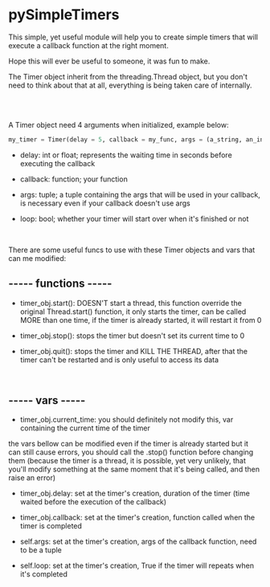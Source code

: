 # pySimpleTimers

This simple, yet useful module will help you to create simple timers that will execute a callback function at the right moment.

Hope this will ever be useful to someone, it was fun to make.

The Timer object inherit from the threading.Thread object, but you don't need to think about that at all, everything is being taken care of internally.

<br>

<br>

A Timer object need 4 arguments when initialized, example below:

```py
my_timer = Timer(delay = 5, callback = my_func, args = (a_string, an_int, ....), loop = False)
```
  
- delay: int or float; represents the waiting time in seconds before executing the callback

- callback: function; your function 

- args: tuple; a tuple containing the args that will be used in your callback, is necessary even if your callback doesn't use args

- loop: bool; whether your timer will start over when it's finished or not

<br>

There are some useful funcs to use with these Timer objects and vars that can me modified:

## ----- functions -----

- timer_obj.start(): DOESN'T start a thread, this function override the original Thread.start() function, it only starts the timer, can be called MORE than one time, if the timer is already started, it will restart it from 0
  
- timer_obj.stop(): stops the timer but doesn't set its current time to 0
  
- timer_obj.quit(): stops the timer and KILL THE THREAD, after that the timer can't be restarted and is only useful to access its data

<br>

## ----- vars -----
 
- timer_obj.current_time: you should definitely not modify this, var containing the current time of the timer

the vars bellow can be modified even if the timer is already started but it can still cause errors, you should call the .stop() function before changing them (because the timer is a thread, it is possible, yet very unlikely, that you'll modify something at the same moment that it's being called, and then raise an error)

- timer_obj.delay: set at the timer's creation, duration of the timer (time waited before the execution of the callback)
  
- timer_obj.callback: set at the timer's creation, function called when the timer is completed

- self.args: set at the timer's creation, args of the callback function, need to be a tuple
  
- self.loop: set at the timer's creation, True if the timer will repeats when it's completed

